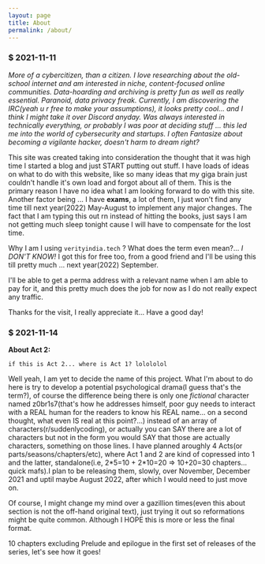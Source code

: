 ```yaml
---
layout: page
title: About
permalink: /about/
---
```

### $ 2021-11-11

*More of a cybercitizen, than a citizen. I love researching about the old-school internet and am interested in niche, content-focused online communities. Data-hoarding and archiving is pretty fun as well as really essential. Paranoid, data privacy freak. Currently, I am discovering the IRC(yeah u r free to make your assumptions), it looks pretty cool... and I think I might take it over Discord anyday. Was always interested in technically everything, or probably I was poor at deciding stuff ... this led me into the world of cybersecurity and startups. I often Fantasize about becoming a vigilante hacker, doesn't harm to dream right?*
&nbsp;






This site was created taking into consideration the thought that it was high time I started a blog and just START putting out stuff. I have loads of ideas on what to do with this website, like so many ideas that my giga brain just couldn't handle it's own load and forgot about all of them. This is the primary reason I have no idea what I am looking forward to do with this site. Another factor being ... I have **exams**, a lot of them, I just won't find any time till next year(2022) May-August to implement any major changes. The fact that I am typing this out rn instead of hitting the books, just says I am not getting much sleep tonight cause I will have to compensate for the lost time.

Why I am I using `verityindia.tech` ? What does the term even mean?... *I DON'T KNOW!* I got this for free too, from a good friend and I'll be using this till pretty much ... next year(2022) September. 

I'll be able to get a perma address with a relevant name when I am able to pay for it, and this pretty much does the job for now as I do not really expect any traffic.

Thanks for the visit, I really appreciate it...
Have a good day!

### $ 2021-11-14

**About Act 2:**

`if this is Act 2... where is Act 1? lolololol`

Well yeah, I am yet to decide the name of this project. What I'm about to do here is try to develop a potential psychological drama(I guess that's the term?), of course the difference being there is only one *fictional* character named z0br1s7(that's how he addresses himself, poor guy needs to interact with a REAL human for the readers to know his REAL name... on a second thought, what even IS real at this point?...) instead of an array of characters(r/suddenlycoding), or actually you can SAY there are a lot of characters but not in the form you would SAY that those are actually characters, something on those lines. I have planned aroughly 4 Acts(or parts/seasons/chapters/etc), where Act 1 and 2 are kind of copressed into 1 and the latter, standalone(i.e, 2\*5=10 + 2\*10=20 => 10+20=30 chapters... quick mafs).I plan to be releasing them, slowly, over November, December 2021 and uptil maybe August 2022, after which I would need to just move on. 

Of course, I might change my mind over a gazillion times(even this about section is not the off-hand original text), just trying it out so reformations might be quite common. Although I HOPE this is more or less the final format.

10 chapters excluding Prelude and epilogue in the first set of releases of the series, let's see how it goes!
